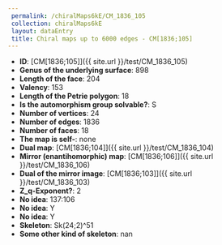 ```yaml
--- 
 permalink: /chiralMaps6kE/CM_1836_105 
 collection: chiralMaps6kE
 layout: dataEntry
 title: Chiral maps up to 6000 edges - CM[1836;105]
---
```


- **ID**: [CM[1836;105]]({{ site.url }}/test/CM_1836_105)
- **Genus of the underlying surface**: 898
- **Length of the face**: 204
- **Valency**: 153
- **Length of the Petrie polygon**: 18
- **Is the automorphism group solvable?**: S
- **Number of vertices**: 24
- **Number of edges**: 1836
- **Number of faces**: 18
- **The map is self-**: none
- **Dual map**: [CM[1836;104]]({{ site.url }}/test/CM_1836_104)
- **Mirror (enantihomorphic) map**: [CM[1836;106]]({{ site.url }}/test/CM_1836_106)
- **Dual of the mirror image**: [CM[1836;103]]({{ site.url }}/test/CM_1836_103)
- **Z_q-Exponent?**: 2
- **No idea**:  137:106
- **No idea**: Y
- **No idea**: Y
- **Skeleton**: Sk(24;2)^51
- **Some other kind of skeleton**: nan
